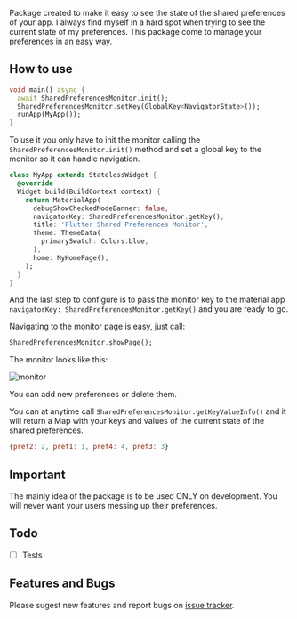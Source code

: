 Package created to make it easy to see the state of the shared preferences of your app. I always find myself in a hard spot 
when trying to see the current state of my preferences. This package come to manage your preferences in an easy way.
 
## How to use
  
```dart
void main() async {
  await SharedPreferencesMonitor.init();
  SharedPreferencesMonitor.setKey(GlobalKey<NavigatorState>());
  runApp(MyApp());
}
```

To use it you only have to init the monitor calling the `SharedPreferencesMonitor.init()` method and set
a global key to the monitor so it can handle navigation.

```dart
class MyApp extends StatelessWidget {
  @override
  Widget build(BuildContext context) {
    return MaterialApp(
      debugShowCheckedModeBanner: false,
      navigatorKey: SharedPreferencesMonitor.getKey(),
      title: 'Flutter Shared Preferences Monitor',
      theme: ThemeData(
        primarySwatch: Colors.blue,
      ),
      home: MyHomePage(),
    );
  }
}
```

And the last step to configure is to pass the monitor key to the material app `navigatorKey: SharedPreferencesMonitor.getKey()`
and you are ready to go.

Navigating to the monitor page is easy, just call:

```dart
SharedPreferencesMonitor.showPage();
```
 
The monitor looks like this:
 
![monitor](https://s5.gifyu.com/images/19962549af1bab3c7.png)

You can add new preferences or delete them.

You can at anytime call `SharedPreferencesMonitor.getKeyValueInfo()` and it will return a Map with your keys
and values of the current state of the shared preferences.

```javascript
{pref2: 2, pref1: 1, pref4: 4, pref3: 3}
```

## Important
The mainly idea of the package is to be used ONLY on development. You will never want your users messing up their
preferences.

## Todo

- [ ] Tests

## Features and Bugs

Please sugest new features and report bugs on [issue tracker][tracker].

[tracker]: https://github.com/rodrigobastosv/shared_preferences_monitor/issues
